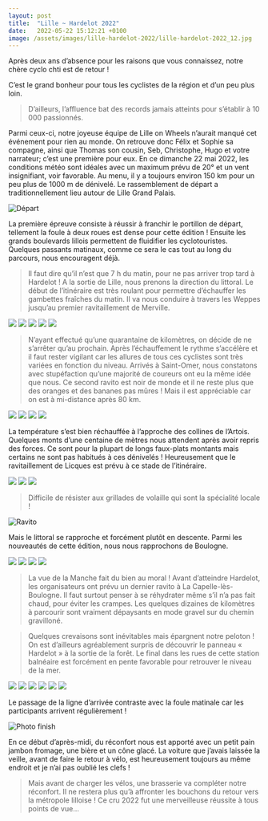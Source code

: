 ```yaml
---
layout: post
title:  "Lille ~ Hardelot 2022"
date:   2022-05-22 15:12:21 +0100
image: /assets/images/lille-hardelot-2022/lille-hardelot-2022_12.jpg
---
```


Après deux ans d’absence pour les raisons que vous connaissez, notre chère cyclo chti est de retour !

C’est le grand bonheur pour tous les cyclistes de la région et d’un peu plus loin.

> D’ailleurs, l’affluence bat des records jamais atteints pour s’établir à 10 000 passionnés.

Parmi ceux-ci, notre joyeuse équipe de Lille on Wheels n’aurait manqué cet événement pour rien au monde.
On retrouve donc Félix et Sophie sa compagne, ainsi que Thomas son cousin, Seb, Christophe, Hugo et votre narrateur; c’est une première pour eux.
En ce dimanche 22 mai 2022, les conditions météo sont idéales avec un maximum prévu de 20° et un vent insignifiant, voir favorable.
Au menu, il y a toujours environ 150 km pour un peu plus de 1000 m de dénivelé.
Le rassemblement de départ a traditionnellement lieu autour de Lille Grand Palais.

![Départ ](/assets/images/lille-hardelot-2022/lille-hardelot-2022_1.jpg)

La première épreuve consiste à réussir à franchir le portillon de départ, tellement la foule à deux roues est dense pour cette édition !
Ensuite les grands boulevards lillois permettent de fluidifier les cyclotouristes.
Quelques passants matinaux, comme ce sera le cas tout au long du parcours, nous encouragent déjà.

> Il faut dire qu’il n’est que 7 h du matin, pour ne pas arriver trop tard à Hardelot !
A la sortie de Lille, nous prenons la direction du littoral.
Le début de l’itinéraire est très roulant pour permettre d’échauffer les gambettes fraîches du matin.
Il va nous conduire à travers les Weppes jusqu’au premier ravitaillement de Merville.

<div class="gallery-box">
  <div class="gallery">
<img src="/assets/images/lille-hardelot-2022/lille-hardelot-2022_2.jpg"  >
<img src="/assets/images/lille-hardelot-2022/lille-hardelot-2022_3.jpg"  >
<img src="/assets/images/lille-hardelot-2022/lille-hardelot-2022_4.jpg"  >
<img src="/assets/images/lille-hardelot-2022/lille-hardelot-2022_5.jpg"  >
<img src="/assets/images/lille-hardelot-2022/lille-hardelot-2022_6.jpg"  >
</div>
</div>

> N’ayant effectué qu’une quarantaine de kilomètres, on décide de ne s’arrêter qu’au prochain.
Après l’échauffement le rythme s’accélère et il faut rester vigilant car les allures de tous ces cyclistes sont très variées en fonction du niveau.
Arrivés à Saint-Omer, nous constatons avec stupéfaction qu’une majorité de coureurs ont eu la même idée que nous.
Ce second ravito est noir de monde et il ne reste plus que des oranges et des bananes pas mûres !
Mais il est appréciable car on est à mi-distance après 80 km.

<div class="gallery-box">
  <div class="gallery">
<img src="/assets/images/lille-hardelot-2022/lille-hardelot-2022_7.jpg">
<img src="/assets/images/lille-hardelot-2022/lille-hardelot-2022_8.jpg">
<img src="/assets/images/lille-hardelot-2022/lille-hardelot-2022_9.jpg">
<img src="/assets/images/lille-hardelot-2022/lille-hardelot-2022_10.jpg">
</div>
</div>

La température s’est bien réchauffée à l’approche des collines de l’Artois.
Quelques monts d’une centaine de mètres nous attendent après avoir repris des forces.
Ce sont pour la plupart de longs faux-plats montants mais certains ne sont pas habitués à ces dénivelés !
Heureusement que le ravitaillement de Licques est prévu à ce stade de l’itinéraire.

<div class="gallery-box">
  <div class="gallery">
<img src="/assets/images/lille-hardelot-2022/lille-hardelot-2022_11.jpg">
<img src="/assets/images/lille-hardelot-2022/lille-hardelot-2022_12.jpg">
<img src="/assets/images/lille-hardelot-2022/lille-hardelot-2022_13.jpg">
</div>
</div>

> Difficile de résister aux grillades de volaille qui sont la spécialité locale !

![Ravito ](/assets/images/lille-hardelot-2022/lille-hardelot-2022_14.jpg)

Mais le littoral se rapproche et forcément plutôt en descente.
Parmi les nouveautés de cette édition, nous nous rapprochons de Boulogne.

<div class="gallery-box">
  <div class="gallery">
<img src="/assets/images/lille-hardelot-2022/lille-hardelot-2022_15.jpg">
<img src="/assets/images/lille-hardelot-2022/lille-hardelot-2022_16.jpg">
<img src="/assets/images/lille-hardelot-2022/lille-hardelot-2022_17.jpg">
<img src="/assets/images/lille-hardelot-2022/lille-hardelot-2022_18.jpg">
</div>
</div>

> La vue de la Manche fait du bien au moral !
Avant d’atteindre Hardelot, les organisateurs ont prévu un dernier ravito à La Capelle-lès-Boulogne.
Il faut surtout penser à se réhydrater même s’il n’a pas fait chaud, pour éviter les crampes.
Les quelques dizaines de kilomètres à parcourir sont vraiment dépaysants en mode gravel sur du chemin gravilloné.

> Quelques crevaisons sont inévitables mais épargnent notre peloton !
On est d’ailleurs agréablement surpris de découvrir le panneau « Hardelot » à la sortie de la forêt.
Le final dans les rues de cette station balnéaire est forcément en pente favorable pour retrouver le niveau de la mer.


<div class="gallery-box">
  <div class="gallery">
<img src="/assets/images/lille-hardelot-2022/lille-hardelot-2022_19.jpg">
<img src="/assets/images/lille-hardelot-2022/lille-hardelot-2022_20.jpg">
<img src="/assets/images/lille-hardelot-2022/lille-hardelot-2022_21.jpg">
<img src="/assets/images/lille-hardelot-2022/lille-hardelot-2022_22.jpg">
<img src="/assets/images/lille-hardelot-2022/lille-hardelot-2022_23.jpg">
<img src="/assets/images/lille-hardelot-2022/lille-hardelot-2022_24.jpg">
</div>
</div>

Le passage de la ligne d’arrivée contraste avec la foule matinale car les participants arrivent régulièrement !


![Photo finish](/assets/images/lille-hardelot-2022/lille-hardelot-2022_25.jpg)

En ce début d’après-midi, du réconfort nous est apporté avec un petit pain jambon fromage, une bière et un cône glacé.
La voiture que j’avais laissée la veille, avant de faire le retour à vélo, est heureusement toujours au même endroit et je n’ai pas oublié les clefs !

> Mais avant de charger les vélos, une brasserie va compléter notre réconfort.
Il ne restera plus qu’à affronter les bouchons du retour vers la métropole lilloise !
Ce cru 2022 fut une merveilleuse réussite à tous points de vue…

<center><div class='strava-embed-placeholder' data-embed-type='activity' data-embed-id='7184593673'></div><script src='https://strava-embeds.com/embed.js'></script></center>